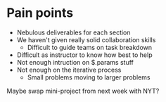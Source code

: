 # Pain points

* Nebulous deliverables for each section
* We haven't given really solid collaboration skills
	* Difficult to guide teams on task breakdown
* Difficult as instructor to know how best to help
* Not enough intruction on $.params stuff
* Not enough on the iterative process
	* Small problems moving to larger problems

Maybe swap mini-project from next week with NYT?
